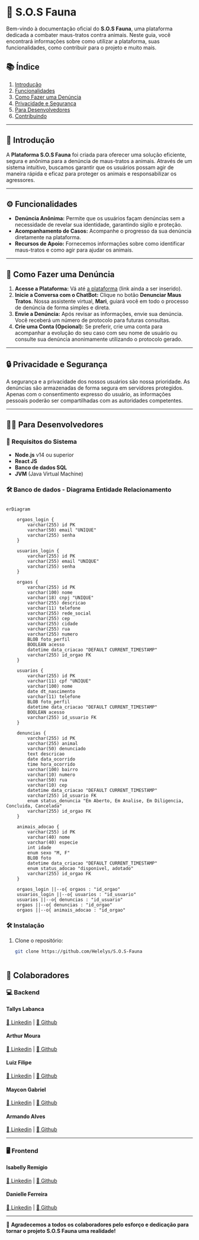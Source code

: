 # 🐾 S.O.S Fauna

Bem-vindo à documentação oficial do **S.O.S Fauna**, uma plataforma dedicada a combater maus-tratos contra animais. Neste guia, você encontrará informações sobre como utilizar a plataforma, suas funcionalidades, como contribuir para o projeto e muito mais.

## 📚 Índice

1. [Introdução](#introdução)
2. [Funcionalidades](#funcionalidades)
3. [Como Fazer uma Denúncia](#como-fazer-uma-denúncia)
4. [Privacidade e Segurança](#privacidade-e-segurança)
5. [Para Desenvolvedores](#para-desenvolvedores)
6. [Contribuindo](#contribuindo)

---

## 🐾 Introdução

A **Plataforma S.O.S Fauna** foi criada para oferecer uma solução eficiente, segura e anônima para a denúncia de maus-tratos a animais. Através de um sistema intuitivo, buscamos garantir que os usuários possam agir de maneira rápida e eficaz para proteger os animais e responsabilizar os agressores.

---

## ⚙️ Funcionalidades

- **Denúncia Anônima:** Permite que os usuários façam denúncias sem a necessidade de revelar sua identidade, garantindo sigilo e proteção.
- **Acompanhamento de Casos:** Acompanhe o progresso da sua denúncia diretamente na plataforma.
- **Recursos de Apoio:** Fornecemos informações sobre como identificar maus-tratos e como agir para ajudar os animais.
  
---

## 📝 Como Fazer uma Denúncia

1. **Acesse a Plataforma:** Vá até [a plataforma](https://www.google.com/) (link ainda a ser inserido).
2. **Inicie a Conversa com o ChatBot:** Clique no botão **Denunciar Maus Tratos**. Nossa assistente virtual, **Mari**, guiará você em todo o processo de denúncia de forma simples e direta.
3. **Envie a Denúncia:** Após revisar as informações, envie sua denúncia. Você receberá um número de protocolo para futuras consultas.
4. **Crie uma Conta (Opcional):** Se preferir, crie uma conta para acompanhar a evolução do seu caso com seu nome de usuário ou consulte sua denúncia anonimamente utilizando o protocolo gerado.

---

## 🔒 Privacidade e Segurança

A segurança e a privacidade dos nossos usuários são nossa prioridade. As denúncias são armazenadas de forma segura em servidores protegidos. Apenas com o consentimento expresso do usuário, as informações pessoais poderão ser compartilhadas com as autoridades competentes.

---

## 👨‍💻 Para Desenvolvedores

### 🔧 Requisitos do Sistema

- **Node.js** v14 ou superior
- **React JS**
- **Banco de dados SQL**
- **JVM** (Java Virtual Machine)


### 🛠️ Banco de dados - Diagrama Entidade Relacionamento



```mermaid

erDiagram

    orgaos_login {
        varchar(255) id PK
        varchar(50) email "UNIQUE"
        varchar(255) senha
    }

    usuarios_login {
        varchar(255) id PK
        varchar(255) email "UNIQUE"
        varchar(255) senha
    }

    orgaos {
        varchar(255) id PK
        varchar(100) nome
        varchar(18) cnpj "UNIQUE"
        varchar(255) descricao
        varchar(11) telefone
        varchar(255) rede_social
        varchar(255) cep
        varchar(255) cidade
        varchar(255) rua
        varchar(255) numero
        BLOB foto_perfil
        BOOLEAN acesso
        datetime data_criacao "DEFAULT CURRENT_TIMESTAMP"
        varchar(255) id_orgao FK
    }

    usuarios {
        varchar(255) id PK
        varchar(11) cpf "UNIQUE"
        varchar(100) nome
        date dt_nascimento
        varchar(11) telefone
        BLOB foto_perfil
        datetime data_criacao "DEFAULT CURRENT_TIMESTAMP"
        BOOLEAN acesso
        varchar(255) id_usuario FK
    }

    denuncias {
        varchar(255) id PK
        varchar(255) animal
        varchar(50) denunciado
        text descricao
        date data_ocorrido
        time hora_ocorrido
        varchar(100) bairro
        varchar(10) numero
        varchar(50) rua
        varchar(10) cep
        datetime data_criacao "DEFAULT CURRENT_TIMESTAMP"
        varchar(255) id_usuario FK
        enum status_denuncia "Em Aberto, Em Analise, Em Diligencia, Concluida, Cancelada"
        varchar(255) id_orgao FK
    }

    animais_adocao {
        varchar(255) id PK
        varchar(40) nome
        varchar(40) especie
        int idade
        enum sexo "M, F"
        BLOB foto
        datetime data_criacao "DEFAULT CURRENT_TIMESTAMP"
        enum status_adocao "disponivel, adotado"
        varchar(255) id_orgao FK
    }

    orgaos_login ||--o{ orgaos : "id_orgao"
    usuarios_login ||--o{ usuarios : "id_usuario"
    usuarios ||--o{ denuncias : "id_usuario"
    orgaos ||--o{ denuncias : "id_orgao"
    orgaos ||--o{ animais_adocao : "id_orgao"

```


### 🛠️ Instalação

1. Clone o repositório:
   ```bash
   git clone https://github.com/Helelys/S.O.S-Fauna



## 🌟 Colaboradores

### 💻 Backend

#### Tallys Labanca  
[🔗 Linkedin](https://www.linkedin.com/in/tallys-labanca/) | [🐙 Github](https://github.com/helelys)

#### Arthur Moura  
[🔗 Linkedin](https://www.linkedin.com/in/arthur-moura-20462524b/) | [🐙 Github](https://github.com/ArthurMouraa)

#### Luiz Filipe  
[🔗 Linkedin](https://www.linkedin.com/in/luiz-felipe-35265b1a8/) | [🐙 Github](https://github.com/fluizz00)

#### Maycon Gabriel  
[🔗 Linkedin](https://www.linkedin.com/in/maycon-gabriel-388421214/) | [🐙 Github](https://github.com/May154)

#### Armando Alves  
[🔗 Linkedin](https://www.linkedin.com/in/armando-alves-878356151/) | [🐙 Github](https://github.com/ArmandoMartins1)

---

### 🖥️ Frontend

#### Isabelly Remígio  
[🔗 Linkedin](https://www.linkedin.com/in/isabelly-remigio/) | [🐙 Github](https://github.com/isabelly-remigio)

#### Danielle Ferreira  
[🔗 Linkedin](https://www.linkedin.com/in/danielle-ferreirads/) | [🐙 Github](https://github.com/DanielleFS)

---

🌱 **Agradecemos a todos os colaboradores pelo esforço e dedicação para tornar o projeto S.O.S Fauna uma realidade!**

